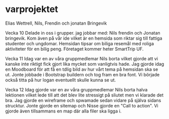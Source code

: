 # varprojektet
Elias Wettrell, Nils, Frendin och jonatan Bringevik

Vecka 10
Delade in oss i grupper. jag jobbar med: Nils frendin och Jonatan bringevik.
Kom även på vår ide vilket är en hemsida som riktar sig till fattiga studenter och ungdomar. Hemsidan tipsar om biliga resemål med roliga aktiviteter för en bilig peng.
Företaget kommer heter SmartTrip UF.

Vecka 11
Idag var en av våra gruppmedlemar Nils borta vilket gjorde att vi kanske inte riktigt fick gjort lika mycket som vanligtvis hade. 
Jag gjorde idag en Moodboard för att få en tdlig bild av hur vårt tema på hemsidan ska se ut. 
Jonte jobbade i Bootstrap buildern och tog fram en bra font. 
Vi började också titta på hur logan eventuellt skulle kunna se ut. 

Vecka 12
Idag gjorde var en av våra gruppmedlemar Nils borta halva lektionen vilket lede till att det blev lite stressigt på sliutet men vi klarade det bra. 
Jag gjorde en wireframe och spwamade sedan vidare på själva sidans strucktur. Jonte gjorde en sitemap och Nisse gjorde en "Call to action".
Vi gjorde även tillsammans en map där alla filer ska ligga i.


